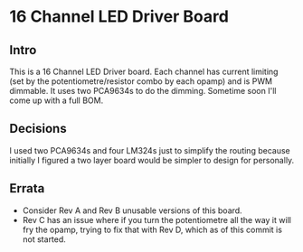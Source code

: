 # 16 Channel LED Driver Board #

## Intro ##

This is a 16 Channel LED Driver board. Each channel has current limiting (set by the potentiometre/resistor combo by each opamp) and is PWM dimmable. It uses two PCA9634s to do the dimming. Sometime soon I'll come up with a full BOM.

## Decisions ##

I used two PCA9634s and four LM324s just to simplify the routing because initially I figured a two layer board would be simpler to design for personally.

## Errata ##

- Consider Rev A and Rev B unusable versions of this board.
- Rev C has an issue where if you turn the potentiometre all the way it will fry the opamp, trying to fix that with Rev D, which as of this commit is not started.